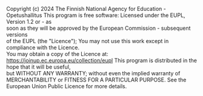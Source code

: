 Copyright (c) 2024 The Finnish National Agency for Education - Opetushallitus
This program is free software: Licensed under the EUPL, Version 1.2 or - as  
soon as they will be approved by the European Commission - subsequent versions  
of the EUPL (the "Licence");
You may not use this work except in compliance with the Licence.  
You may obtain a copy of the Licence at: https://joinup.ec.europa.eu/collection/eupl
This program is distributed in the hope that it will be useful,  
but WITHOUT ANY WARRANTY; without even the implied warranty of  
MERCHANTABILITY or FITNESS FOR A PARTICULAR PURPOSE. See the  
European Union Public Licence for more details.
